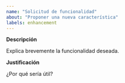```yaml
---
name: "Solicitud de funcionalidad"
about: "Proponer una nueva característica"
labels: enhancement
---
```


**Descripción**

Explica brevemente la funcionalidad deseada.

**Justificación**

¿Por qué sería útil?
